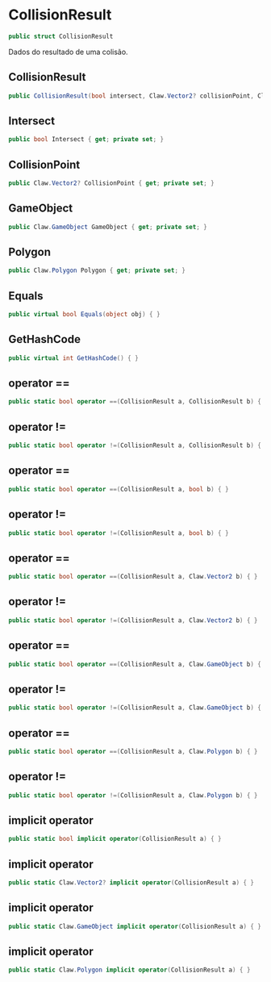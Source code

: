 # CollisionResult
```csharp
public struct CollisionResult
```
Dados do resultado de uma colisão.<br />
## CollisionResult
```csharp
public CollisionResult(bool intersect, Claw.Vector2? collisionPoint, Claw.GameObject gameObject, Claw.Polygon polygon) { }
```
## Intersect
```csharp
public bool Intersect { get; private set; } 
```
## CollisionPoint
```csharp
public Claw.Vector2? CollisionPoint { get; private set; } 
```
## GameObject
```csharp
public Claw.GameObject GameObject { get; private set; } 
```
## Polygon
```csharp
public Claw.Polygon Polygon { get; private set; } 
```
## Equals
```csharp
public virtual bool Equals(object obj) { }
```
## GetHashCode
```csharp
public virtual int GetHashCode() { }
```
## operator ==
```csharp
public static bool operator ==(CollisionResult a, CollisionResult b) { }
```
## operator !=
```csharp
public static bool operator !=(CollisionResult a, CollisionResult b) { }
```
## operator ==
```csharp
public static bool operator ==(CollisionResult a, bool b) { }
```
## operator !=
```csharp
public static bool operator !=(CollisionResult a, bool b) { }
```
## operator ==
```csharp
public static bool operator ==(CollisionResult a, Claw.Vector2 b) { }
```
## operator !=
```csharp
public static bool operator !=(CollisionResult a, Claw.Vector2 b) { }
```
## operator ==
```csharp
public static bool operator ==(CollisionResult a, Claw.GameObject b) { }
```
## operator !=
```csharp
public static bool operator !=(CollisionResult a, Claw.GameObject b) { }
```
## operator ==
```csharp
public static bool operator ==(CollisionResult a, Claw.Polygon b) { }
```
## operator !=
```csharp
public static bool operator !=(CollisionResult a, Claw.Polygon b) { }
```
## implicit operator
```csharp
public static bool implicit operator(CollisionResult a) { }
```
## implicit operator
```csharp
public static Claw.Vector2? implicit operator(CollisionResult a) { }
```
## implicit operator
```csharp
public static Claw.GameObject implicit operator(CollisionResult a) { }
```
## implicit operator
```csharp
public static Claw.Polygon implicit operator(CollisionResult a) { }
```
